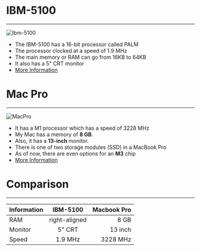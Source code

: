 # IBM-5100
***
![Ibm-5100](https://archive.computerhistory.org/resources/access/physical-object/2005/08/102636445.01.01.lg.jpg)
- The IBM-5100 has a 16-bit processor called PALM
- The processor clocked at a speed of 1.9 MHz
- The main memory or RAM can go from 16KB to 64KB
- It also has a 5" CRT monitor
- [More Information](https://www.computerhistory.org/collections/catalog/102636445#:~:text=A%20processor%2C%20memory%2C%20a%205,generates%2066.2ns%20clock%20pulses.)
# Mac Pro
***
![MacPro](https://www.apple.com/newsroom/images/product/mac/standard/Apple_16-inch-MacBook-Pro_111319_big.jpg.large_2x.jpg)
- It has a M1 processor which has a speed of 3228 MHz
- My Mac has a memory of **8 GB**.
- Also, it has a **13-inch** monitor.
- There is one of two storage modules (SSD) in a MacBook Pro
- As of now, there are even options for an **M3** chip
- [More Information](https://www.apple.com/jo/macbook-pro/)
  
# Comparison
***
| Information  | IBM-5100      | Macbook Pro |
| ------------- |:-------------:| -----:|
| RAM   | right-aligned | 8 GB |
| Monitor    | 5" CRT    |   13 inch|
| Speed | 1.9 MHz |   3228 MHz |
